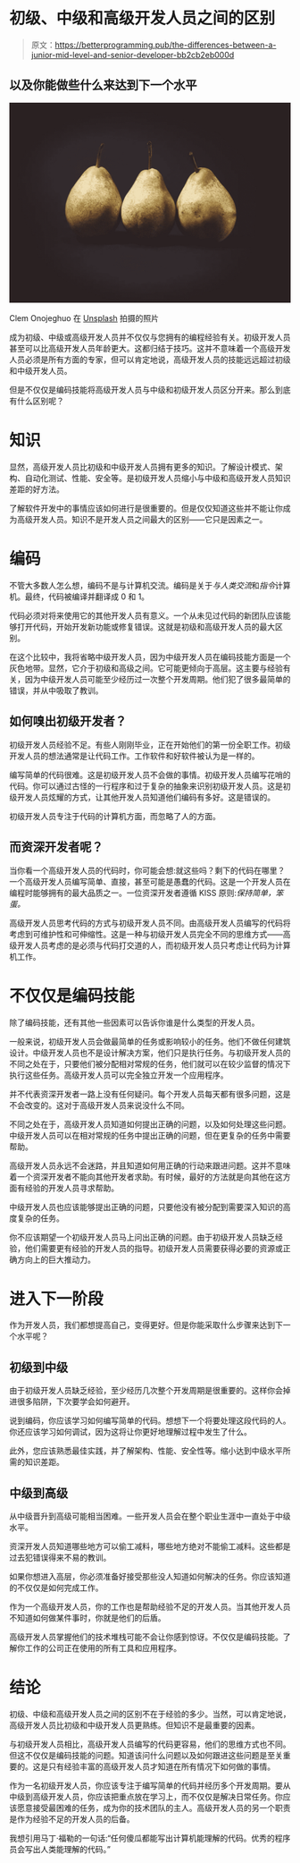 # 初级、中级和高级开发人员之间的区别

> 原文：<https://betterprogramming.pub/the-differences-between-a-junior-mid-level-and-senior-developer-bb2cb2eb000d>

## 以及你能做些什么来达到下一个水平

![](img/b1a8980ba91637ed4476eaae22ee5755.png)

Clem Onojeghuo 在 [Unsplash](https://unsplash.com/search/photos/three-plants?utm_source=unsplash&utm_medium=referral&utm_content=creditCopyText) 拍摄的照片

成为初级、中级或高级开发人员并不仅仅与您拥有的编程经验有关。初级开发人员甚至可以比高级开发人员年龄更大。这都归结于技巧。这并不意味着一个高级开发人员必须是所有方面的专家，但可以肯定地说，高级开发人员的技能远远超过初级和中级开发人员。

但是不仅仅是编码技能将高级开发人员与中级和初级开发人员区分开来。那么到底有什么区别呢？

# 知识

显然，高级开发人员比初级和中级开发人员拥有更多的知识。了解设计模式、架构、自动化测试、性能、安全等。是初级开发人员缩小与中级和高级开发人员知识差距的好方法。

了解软件开发中的事情应该如何进行是很重要的。但是仅仅知道这些并不能让你成为高级开发人员。知识不是开发人员之间最大的区别——它只是因素之一。

# 编码

不管大多数人怎么想，编码不是与计算机交流。编码是关于*与人类交流*和*指令*计算机。最终，代码被编译并翻译成 0 和 1。

代码必须对将来使用它的其他开发人员有意义。一个从未见过代码的新团队应该能够打开代码，开始开发新功能或修复错误。这就是初级和高级开发人员的最大区别。

在这个比较中，我将省略中级开发人员，因为中级开发人员在编码技能方面是一个灰色地带。显然，它介于初级和高级之间。它可能更倾向于高层。这主要与经验有关，因为中级开发人员可能至少经历过一次整个开发周期。他们犯了很多最简单的错误，并从中吸取了教训。

## 如何嗅出初级开发者？

初级开发人员经验不足。有些人刚刚毕业，正在开始他们的第一份全职工作。初级开发人员的想法通常是让代码工作。工作软件和好软件被认为是一样的。

编写简单的代码很难。这是初级开发人员不会做的事情。初级开发人员编写花哨的代码。你可以通过古怪的一行程序和过于复杂的抽象来识别初级开发人员。这是初级开发人员炫耀的方式，让其他开发人员知道他们编码有多好。这是错误的。

初级开发人员专注于代码的计算机方面，而忽略了人的方面。

## 而资深开发者呢？

当你看一个高级开发人员的代码时，你可能会想:就这些吗？剩下的代码在哪里？一个高级开发人员编写简单、直接，甚至可能是愚蠢的代码。这是一个开发人员在编程时能够拥有的最大品质之一。一位资深开发者遵循 KISS 原则:*保持简单，笨蛋。*

高级开发人员思考代码的方式与初级开发人员不同。由高级开发人员编写的代码将考虑到可维护性和可伸缩性。这是一种与初级开发人员完全不同的思维方式——高级开发人员考虑的是必须与代码打交道的人，而初级开发人员只考虑让代码为计算机工作。

# 不仅仅是编码技能

除了编码技能，还有其他一些因素可以告诉你谁是什么类型的开发人员。

一般来说，初级开发人员会做最简单的任务或影响较小的任务。他们不做任何建筑设计。中级开发人员也不是设计解决方案，他们只是执行任务。与初级开发人员的不同之处在于，只要他们被分配相对常规的任务，他们就可以在较少监督的情况下执行这些任务。高级开发人员可以完全独立开发一个应用程序。

并不代表资深开发者一路上没有任何疑问。每个开发人员每天都有很多问题，这是不会改变的。这对于高级开发人员来说没什么不同。

不同之处在于，高级开发人员知道如何提出正确的问题，以及如何处理这些问题。中级开发人员可以在相对常规的任务中提出正确的问题，但在更复杂的任务中需要帮助。

高级开发人员永远不会迷路，并且知道如何用正确的行动来跟进问题。这并不意味着一个资深开发者不能向其他开发者求助。有时候，最好的方法就是向其他在这方面有经验的开发人员寻求帮助。

中级开发人员也应该能够提出正确的问题，只要他没有被分配到需要深入知识的高度复杂的任务。

你不应该期望一个初级开发人员马上问出正确的问题。由于初级开发人员缺乏经验，他们需要更有经验的开发人员的指导。初级开发人员需要获得必要的资源或正确方向上的巨大推动力。

# 进入下一阶段

作为开发人员，我们都想提高自己，变得更好。但是你能采取什么步骤来达到下一个水平呢？

## 初级到中级

由于初级开发人员缺乏经验，至少经历几次整个开发周期是很重要的。这样你会掉进很多陷阱，下次要学会如何避开。

说到编码，你应该学习如何编写简单的代码。想想下一个将要处理这段代码的人。你还应该学习如何调试，因为这将让你更好地理解过程中发生了什么。

此外，您应该熟悉最佳实践，并了解架构、性能、安全性等。缩小达到中级水平所需的知识差距。

## 中级到高级

从中级晋升到高级可能相当困难。一些开发人员会在整个职业生涯中一直处于中级水平。

资深开发人员知道哪些地方可以偷工减料，哪些地方绝对不能偷工减料。这些都是过去犯错误得来不易的教训。

如果你想进入高层，你必须准备好接受那些没人知道如何解决的任务。你应该知道的不仅仅是如何完成工作。

作为一个高级开发人员，你的工作也是帮助经验不足的开发人员。当其他开发人员不知道如何做某件事时，你就是他们的后盾。

高级开发人员掌握他们的技术堆栈可能不会让你感到惊讶。不仅仅是编码技能。了解你工作的公司正在使用的所有工具和应用程序。

# 结论

初级、中级和高级开发人员之间的区别不在于经验的多少。当然，可以肯定地说，高级开发人员比初级和中级开发人员更熟练。但知识不是最重要的因素。

与初级开发人员相比，高级开发人员编写的代码更容易，他们的思维方式也不同。但这不仅仅是编码技能的问题。知道该问什么问题以及如何跟进这些问题是至关重要的。这是只有经验丰富的高级开发人员才知道在所有情况下如何做的事情。

作为一名初级开发人员，你应该专注于编写简单的代码并经历多个开发周期。要从中级到高级开发人员，你应该把重点放在学习上，而不仅仅是解决日常任务。你应该愿意接受最困难的任务，成为你的技术团队的主人。高级开发人员的另一个职责是作为经验不足的开发人员的后备。

我想引用马丁·福勒的一句话:“任何傻瓜都能写出计算机能理解的代码。优秀的程序员会写出人类能理解的代码。”
